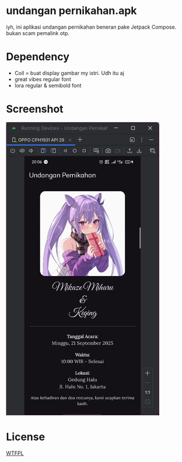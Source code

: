 # undangan pernikahan.apk
iyh, ini aplikasi undangan pernikahan beneran pake Jetpack Compose. bukan scam pemalink otp.

# Dependency
- Coil = buat display gambar my istri. Udh itu aj
- great vibes regular font
- lora regular & semibold font 

# Screenshot
![screenshot.png](/screenshot.png)

# License
[WTFPL](/LICENSE)
